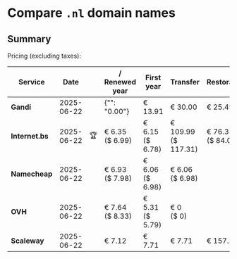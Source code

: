 # Compare `.nl` domain names

## Summary

Pricing (excluding taxes):

| Service | Date |  | / Renewed year | First year | Transfer | Restoration |
|--|--|--|--|--|--|--|
| **Gandi** | 2025-06-22 |  | {"": "0.00"} | € 13.91 | € 30.00 | € 25.49 |
| **Internet.bs** | 2025-06-22 | 🏆 | € 6.35<br>($ 6.99) | € 6.15<br>($ 6.78) | € 109.99<br>($ 117.31) | € 76.35<br>($ 84.09) |
| **Namecheap** | 2025-06-22 |  | € 6.93<br>($ 7.98) | € 6.06<br>($ 6.98) | € 6.06<br>($ 6.98) |  |
| **OVH** | 2025-06-22 |  | € 7.64<br>($ 8.33) | € 5.31<br>($ 5.79) | € 0<br>($ 0) |  |
| **Scaleway** | 2025-06-22 |  | € 7.12 | € 7.71 | € 7.71 | € 157.21 |
